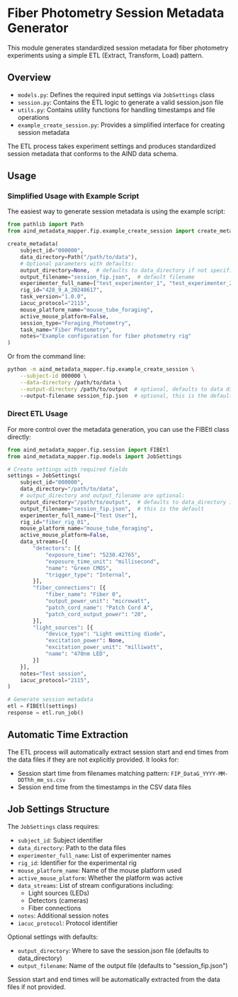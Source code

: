 # Fiber Photometry Session Metadata Generator

This module generates standardized session metadata for fiber photometry experiments using a simple ETL (Extract, Transform, Load) pattern.

## Overview
- `models.py`: Defines the required input settings via `JobSettings` class
- `session.py`: Contains the ETL logic to generate a valid session.json file
- `utils.py`: Contains utility functions for handling timestamps and file operations
- `example_create_session.py`: Provides a simplified interface for creating session metadata

The ETL process takes experiment settings and produces standardized session metadata that conforms to the AIND data schema.

## Usage

### Simplified Usage with Example Script
The easiest way to generate session metadata is using the example script:

```python
from pathlib import Path
from aind_metadata_mapper.fip.example_create_session import create_metadata

create_metadata(
    subject_id="000000",
    data_directory=Path("/path/to/data"),
    # Optional parameters with defaults:
    output_directory=None,  # defaults to data_directory if not specified
    output_filename="session_fip.json",  # default filename
    experimenter_full_name=["test_experimenter_1", "test_experimenter_2"],
    rig_id="428_9_A_20240617",
    task_version="1.0.0",
    iacuc_protocol="2115",
    mouse_platform_name="mouse_tube_foraging",
    active_mouse_platform=False,
    session_type="Foraging_Photometry",
    task_name="Fiber Photometry",
    notes="Example configuration for fiber photometry rig"
)
```

Or from the command line:
```bash
python -m aind_metadata_mapper.fip.example_create_session \
    --subject-id 000000 \
    --data-directory /path/to/data \
    --output-directory /path/to/output  # optional, defaults to data directory
    --output-filename session_fip.json  # optional, this is the default
```

### Direct ETL Usage
For more control over the metadata generation, you can use the FIBEtl class directly:

```python
from aind_metadata_mapper.fip.session import FIBEtl
from aind_metadata_mapper.fip.models import JobSettings

# Create settings with required fields
settings = JobSettings(
    subject_id="000000",
    data_directory="/path/to/data",
    # output_directory and output_filename are optional:
    output_directory="/path/to/output",  # defaults to data_directory if not specified
    output_filename="session_fip.json",  # this is the default
    experimenter_full_name=["Test User"],
    rig_id="fiber_rig_01",
    mouse_platform_name="mouse_tube_foraging",
    active_mouse_platform=False,
    data_streams=[{
        "detectors": [{
            "exposure_time": "5230.42765",
            "exposure_time_unit": "millisecond",
            "name": "Green CMOS",
            "trigger_type": "Internal",
        }],
        "fiber_connections": [{
            "fiber_name": "Fiber 0",
            "output_power_unit": "microwatt",
            "patch_cord_name": "Patch Cord A",
            "patch_cord_output_power": "20",
        }],
        "light_sources": [{
            "device_type": "Light emitting diode",
            "excitation_power": None,
            "excitation_power_unit": "milliwatt",
            "name": "470nm LED",
        }]
    }],
    notes="Test session",
    iacuc_protocol="2115",
)

# Generate session metadata
etl = FIBEtl(settings)
response = etl.run_job()
```

## Automatic Time Extraction
The ETL process will automatically extract session start and end times from the data files if they are not explicitly provided. It looks for:
- Session start time from filenames matching pattern: `FIP_DataG_YYYY-MM-DDThh_mm_ss.csv`
- Session end time from the timestamps in the CSV data files

## Job Settings Structure
The `JobSettings` class requires:
- `subject_id`: Subject identifier
- `data_directory`: Path to the data files
- `experimenter_full_name`: List of experimenter names
- `rig_id`: Identifier for the experimental rig
- `mouse_platform_name`: Name of the mouse platform used
- `active_mouse_platform`: Whether the platform was active
- `data_streams`: List of stream configurations including:
  - Light sources (LEDs)
  - Detectors (cameras)
  - Fiber connections
- `notes`: Additional session notes
- `iacuc_protocol`: Protocol identifier

Optional settings with defaults:
- `output_directory`: Where to save the session.json file (defaults to data_directory)
- `output_filename`: Name of the output file (defaults to "session_fip.json")

Session start and end times will be automatically extracted from the data files if not provided.